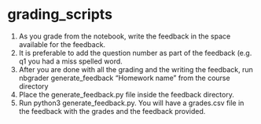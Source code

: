 # grading_scripts


1. As you grade from the notebook, write the feedback in the space available for the feedback. 
2. It is preferable to add the question number as part of the feedback (e.g. q1 you had a miss spelled word. 
3. After you are done with all the grading and the writing the feedback, run nbgrader generate_feedback “Homework name” from the course directory
4. Place the generate_feedback.py file inside the feedback directory. 
5. Run python3  generate_feedback.py. 
You will have a grades.csv file in the feedback with the grades and the feedback provided.

